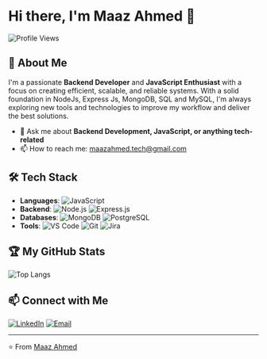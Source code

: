 # Hi there, I'm Maaz Ahmed 👋

![Profile Views](https://komarev.com/ghpvc/?username=maazahmedSE&color=blueviolet)

## 🚀 About Me

I'm a passionate **Backend Developer** and **JavaScript Enthusiast** with a focus on creating efficient, scalable, and reliable systems. With a solid foundation in NodeJs, Express Js, MongoDB, SQL and MySQL, I'm always exploring new tools and technologies to improve my workflow and deliver the best solutions.

- 💬 Ask me about **Backend Development, JavaScript, or anything tech-related**
- 📫 How to reach me: [maazahmed.tech@gmail.com](mailto:maazahmed.tech@gmail.com)

## 🛠️ Tech Stack

- **Languages**: ![JavaScript](https://img.shields.io/badge/-JavaScript-F7DF1E?logo=javascript&logoColor=black) 
- **Backend**: ![Node.js](https://img.shields.io/badge/-Node.js-339933?logo=node.js&logoColor=white) ![Express.js](https://img.shields.io/badge/-Express.js-000000?logo=express&logoColor=white)
- **Databases**: ![MongoDB](https://img.shields.io/badge/-MongoDB-47A248?logo=mongodb&logoColor=white) ![PostgreSQL](https://img.shields.io/badge/-PostgreSQL-336791?logo=postgresql&logoColor=white)
- **Tools**: ![VS Code](https://img.shields.io/badge/-VS%20Code-007ACC?logo=visual-studio-code&logoColor=white) ![Git](https://img.shields.io/badge/-Git-F05032?logo=git&logoColor=white) ![Jira](https://img.shields.io/badge/-Jira-0052CC?logo=jira&logoColor=white)

## 🏆 My GitHub Stats

![Top Langs](https://github-readme-stats.vercel.app/api/top-langs/?username=maazahmedSE&layout=compact&theme=radical)

## 📫 Connect with Me

[![LinkedIn](https://img.shields.io/badge/-LinkedIn-0A66C2?logo=linkedin&logoColor=white)](https://www.linkedin.com/in/maaz-ahmed-121471253/)
[![Email](https://img.shields.io/badge/-Email-D14836?logo=gmail&logoColor=white)](mailto:maazahmed.tech@gmail.com)

---

⭐️ From [Maaz Ahmed](https://github.com/maazahmedSE)
